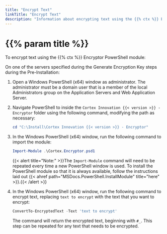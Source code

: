 ```yaml
---
title: "Encrypt Text"
linkTitle: "Encrypt Text"
description: "Information about encrypting text using the {{% ctx %}} Encryptor."
---
```


# {{% param title %}}

To encrypt text using the {{% ctx %}} Encryptor PowerShell module:

On one of the servers specified during the Generate Encryption Key steps during the Pre-Installation:
1. Open a Windows PowerShell (x64) window as administrator. The administrator must be a domain user that is a member of the local Administrators group on the Application Servers and Web Application Server.
1. Navigate PowerShell to inside the `Cortex Innovation {{< version >}} - Encryptor` folder using the following command, modifying the path as necessary:

    ```powershell
    cd "C:\Install\Cortex Innovation {{< version >}} - Encryptor"
    ```

1. In the Windows PowerShell (x64) window, run the following command to import the module:

    ```powershell
    Import-Module .\Cortex.Encryptor.psd1
    ```

    {{< alert title="Note:" >}}The `Import-Module` command will need to be repeated every time a new PowerShell window is used. To install the PowerShell module so that it is always available, follow the instructions laid out {{< ahref path="MSDocs.PowerShell.InstallModule" title="here" >}}.{{< /alert >}}

1. In the Windows PowerShell (x64) window, run the following command to encrypt text, replacing `text to encrypt` with the text that you want to encrypt:

    ```powershell
    ConvertTo-EncryptedText -Text 'text to encrypt'
    ```

    The command will return the encrypted text, beginning with `#_`. This step can be repeated for any text that needs to be encrypted.
